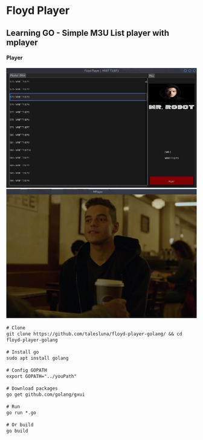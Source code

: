 # Floyd Player 
## Learning GO - Simple M3U List player with mplayer

#### Player
![playlist](screenshots/floyd.png?raw=true)
![mplayer](screenshots/mplayer.png?raw=true)

```
# Clone
git clone https://github.com/talesluna/floyd-player-golang/ && cd floyd-player-golang

# Install go
sudo apt install golang

# Config GOPATH
export GOPATH="../youPath"

# Download packages
go get github.com/golang/gxui

# Run 
go run *.go

# Or build
go build 
```
